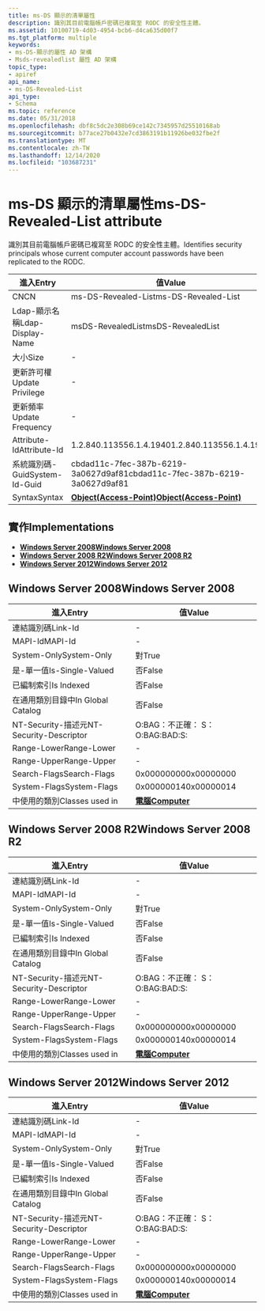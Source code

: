 ```yaml
---
title: ms-DS 顯示的清單屬性
description: 識別其目前電腦帳戶密碼已複寫至 RODC 的安全性主體。
ms.assetid: 10100719-4d03-4954-bcb6-d4ca635d00f7
ms.tgt_platform: multiple
keywords:
- ms-DS-顯示的屬性 AD 架構
- Msds-revealedlist 屬性 AD 架構
topic_type:
- apiref
api_name:
- ms-DS-Revealed-List
api_type:
- Schema
ms.topic: reference
ms.date: 05/31/2018
ms.openlocfilehash: dbf8c5dc2e308b69ce142c7345957d25510168ab
ms.sourcegitcommit: b77ace27b0432e7cd3863191b11926be032fbe2f
ms.translationtype: MT
ms.contentlocale: zh-TW
ms.lasthandoff: 12/14/2020
ms.locfileid: "103687231"
---
```

# <a name="ms-ds-revealed-list-attribute"></a><span data-ttu-id="de808-105">ms-DS 顯示的清單屬性</span><span class="sxs-lookup"><span data-stu-id="de808-105">ms-DS-Revealed-List attribute</span></span>

<span data-ttu-id="de808-106">識別其目前電腦帳戶密碼已複寫至 RODC 的安全性主體。</span><span class="sxs-lookup"><span data-stu-id="de808-106">Identifies security principals whose current computer account passwords have been replicated to the RODC.</span></span>



| <span data-ttu-id="de808-107">進入</span><span class="sxs-lookup"><span data-stu-id="de808-107">Entry</span></span> | <span data-ttu-id="de808-108">值</span><span class="sxs-lookup"><span data-stu-id="de808-108">Value</span></span> |
|-------------------|-------------------------------------------------------|
| <span data-ttu-id="de808-109">CN</span><span class="sxs-lookup"><span data-stu-id="de808-109">CN</span></span>                | <span data-ttu-id="de808-110">ms-DS-Revealed-List</span><span class="sxs-lookup"><span data-stu-id="de808-110">ms-DS-Revealed-List</span></span>                                   |
| <span data-ttu-id="de808-111">Ldap-顯示名稱</span><span class="sxs-lookup"><span data-stu-id="de808-111">Ldap-Display-Name</span></span> | <span data-ttu-id="de808-112">msDS-RevealedList</span><span class="sxs-lookup"><span data-stu-id="de808-112">msDS-RevealedList</span></span>                                     |
| <span data-ttu-id="de808-113">大小</span><span class="sxs-lookup"><span data-stu-id="de808-113">Size</span></span>              | \-                                                    |
| <span data-ttu-id="de808-114">更新許可權</span><span class="sxs-lookup"><span data-stu-id="de808-114">Update Privilege</span></span>  | \-                                                    |
| <span data-ttu-id="de808-115">更新頻率</span><span class="sxs-lookup"><span data-stu-id="de808-115">Update Frequency</span></span>  | \-                                                    |
| <span data-ttu-id="de808-116">Attribute-Id</span><span class="sxs-lookup"><span data-stu-id="de808-116">Attribute-Id</span></span>      | <span data-ttu-id="de808-117">1.2.840.113556.1.4.1940</span><span class="sxs-lookup"><span data-stu-id="de808-117">1.2.840.113556.1.4.1940</span></span>                               |
| <span data-ttu-id="de808-118">系統識別碼-Guid</span><span class="sxs-lookup"><span data-stu-id="de808-118">System-Id-Guid</span></span>    | <span data-ttu-id="de808-119">cbdad11c-7fec-387b-6219-3a0627d9af81</span><span class="sxs-lookup"><span data-stu-id="de808-119">cbdad11c-7fec-387b-6219-3a0627d9af81</span></span>                  |
| <span data-ttu-id="de808-120">Syntax</span><span class="sxs-lookup"><span data-stu-id="de808-120">Syntax</span></span>            | [<span data-ttu-id="de808-121">**Object(Access-Point)**</span><span class="sxs-lookup"><span data-stu-id="de808-121">**Object(Access-Point)**</span></span>](s-object-access-point.md) |



## <a name="implementations"></a><span data-ttu-id="de808-122">實作</span><span class="sxs-lookup"><span data-stu-id="de808-122">Implementations</span></span>

-   [<span data-ttu-id="de808-123">**Windows Server 2008**</span><span class="sxs-lookup"><span data-stu-id="de808-123">**Windows Server 2008**</span></span>](#windows-server-2008)
-   [<span data-ttu-id="de808-124">**Windows Server 2008 R2**</span><span class="sxs-lookup"><span data-stu-id="de808-124">**Windows Server 2008 R2**</span></span>](#windows-server-2008-r2)
-   [<span data-ttu-id="de808-125">**Windows Server 2012**</span><span class="sxs-lookup"><span data-stu-id="de808-125">**Windows Server 2012**</span></span>](#windows-server-2012)

## <a name="windows-server-2008"></a><span data-ttu-id="de808-126">Windows Server 2008</span><span class="sxs-lookup"><span data-stu-id="de808-126">Windows Server 2008</span></span>



| <span data-ttu-id="de808-127">進入</span><span class="sxs-lookup"><span data-stu-id="de808-127">Entry</span></span> | <span data-ttu-id="de808-128">值</span><span class="sxs-lookup"><span data-stu-id="de808-128">Value</span></span> |
|------------------------|-------------------------------------------|
| <span data-ttu-id="de808-129">連結識別碼</span><span class="sxs-lookup"><span data-stu-id="de808-129">Link-Id</span></span>                | \-                                        |
| <span data-ttu-id="de808-130">MAPI-Id</span><span class="sxs-lookup"><span data-stu-id="de808-130">MAPI-Id</span></span>                | \-                                        |
| <span data-ttu-id="de808-131">System-Only</span><span class="sxs-lookup"><span data-stu-id="de808-131">System-Only</span></span>            | <span data-ttu-id="de808-132">對</span><span class="sxs-lookup"><span data-stu-id="de808-132">True</span></span>                                      |
| <span data-ttu-id="de808-133">是-單一值</span><span class="sxs-lookup"><span data-stu-id="de808-133">Is-Single-Valued</span></span>       | <span data-ttu-id="de808-134">否</span><span class="sxs-lookup"><span data-stu-id="de808-134">False</span></span>                                     |
| <span data-ttu-id="de808-135">已編制索引</span><span class="sxs-lookup"><span data-stu-id="de808-135">Is Indexed</span></span>             | <span data-ttu-id="de808-136">否</span><span class="sxs-lookup"><span data-stu-id="de808-136">False</span></span>                                     |
| <span data-ttu-id="de808-137">在通用類別目錄中</span><span class="sxs-lookup"><span data-stu-id="de808-137">In Global Catalog</span></span>      | <span data-ttu-id="de808-138">否</span><span class="sxs-lookup"><span data-stu-id="de808-138">False</span></span>                                     |
| <span data-ttu-id="de808-139">NT-Security-描述元</span><span class="sxs-lookup"><span data-stu-id="de808-139">NT-Security-Descriptor</span></span> | <span data-ttu-id="de808-140">O:BAG：不正確： S：</span><span class="sxs-lookup"><span data-stu-id="de808-140">O:BAG:BAD:S:</span></span>                              |
| <span data-ttu-id="de808-141">Range-Lower</span><span class="sxs-lookup"><span data-stu-id="de808-141">Range-Lower</span></span>            | \-                                        |
| <span data-ttu-id="de808-142">Range-Upper</span><span class="sxs-lookup"><span data-stu-id="de808-142">Range-Upper</span></span>            | \-                                        |
| <span data-ttu-id="de808-143">Search-Flags</span><span class="sxs-lookup"><span data-stu-id="de808-143">Search-Flags</span></span>           | <span data-ttu-id="de808-144">0x00000000</span><span class="sxs-lookup"><span data-stu-id="de808-144">0x00000000</span></span>                                |
| <span data-ttu-id="de808-145">System-Flags</span><span class="sxs-lookup"><span data-stu-id="de808-145">System-Flags</span></span>           | <span data-ttu-id="de808-146">0x00000014</span><span class="sxs-lookup"><span data-stu-id="de808-146">0x00000014</span></span>                                |
| <span data-ttu-id="de808-147">中使用的類別</span><span class="sxs-lookup"><span data-stu-id="de808-147">Classes used in</span></span>        | [<span data-ttu-id="de808-148">**電腦**</span><span class="sxs-lookup"><span data-stu-id="de808-148">**Computer**</span></span>](c-computer.md)<br/> |



## <a name="windows-server-2008-r2"></a><span data-ttu-id="de808-149">Windows Server 2008 R2</span><span class="sxs-lookup"><span data-stu-id="de808-149">Windows Server 2008 R2</span></span>



| <span data-ttu-id="de808-150">進入</span><span class="sxs-lookup"><span data-stu-id="de808-150">Entry</span></span> | <span data-ttu-id="de808-151">值</span><span class="sxs-lookup"><span data-stu-id="de808-151">Value</span></span> |
|------------------------|-------------------------------------------|
| <span data-ttu-id="de808-152">連結識別碼</span><span class="sxs-lookup"><span data-stu-id="de808-152">Link-Id</span></span>                | \-                                        |
| <span data-ttu-id="de808-153">MAPI-Id</span><span class="sxs-lookup"><span data-stu-id="de808-153">MAPI-Id</span></span>                | \-                                        |
| <span data-ttu-id="de808-154">System-Only</span><span class="sxs-lookup"><span data-stu-id="de808-154">System-Only</span></span>            | <span data-ttu-id="de808-155">對</span><span class="sxs-lookup"><span data-stu-id="de808-155">True</span></span>                                      |
| <span data-ttu-id="de808-156">是-單一值</span><span class="sxs-lookup"><span data-stu-id="de808-156">Is-Single-Valued</span></span>       | <span data-ttu-id="de808-157">否</span><span class="sxs-lookup"><span data-stu-id="de808-157">False</span></span>                                     |
| <span data-ttu-id="de808-158">已編制索引</span><span class="sxs-lookup"><span data-stu-id="de808-158">Is Indexed</span></span>             | <span data-ttu-id="de808-159">否</span><span class="sxs-lookup"><span data-stu-id="de808-159">False</span></span>                                     |
| <span data-ttu-id="de808-160">在通用類別目錄中</span><span class="sxs-lookup"><span data-stu-id="de808-160">In Global Catalog</span></span>      | <span data-ttu-id="de808-161">否</span><span class="sxs-lookup"><span data-stu-id="de808-161">False</span></span>                                     |
| <span data-ttu-id="de808-162">NT-Security-描述元</span><span class="sxs-lookup"><span data-stu-id="de808-162">NT-Security-Descriptor</span></span> | <span data-ttu-id="de808-163">O:BAG：不正確： S：</span><span class="sxs-lookup"><span data-stu-id="de808-163">O:BAG:BAD:S:</span></span>                              |
| <span data-ttu-id="de808-164">Range-Lower</span><span class="sxs-lookup"><span data-stu-id="de808-164">Range-Lower</span></span>            | \-                                        |
| <span data-ttu-id="de808-165">Range-Upper</span><span class="sxs-lookup"><span data-stu-id="de808-165">Range-Upper</span></span>            | \-                                        |
| <span data-ttu-id="de808-166">Search-Flags</span><span class="sxs-lookup"><span data-stu-id="de808-166">Search-Flags</span></span>           | <span data-ttu-id="de808-167">0x00000000</span><span class="sxs-lookup"><span data-stu-id="de808-167">0x00000000</span></span>                                |
| <span data-ttu-id="de808-168">System-Flags</span><span class="sxs-lookup"><span data-stu-id="de808-168">System-Flags</span></span>           | <span data-ttu-id="de808-169">0x00000014</span><span class="sxs-lookup"><span data-stu-id="de808-169">0x00000014</span></span>                                |
| <span data-ttu-id="de808-170">中使用的類別</span><span class="sxs-lookup"><span data-stu-id="de808-170">Classes used in</span></span>        | [<span data-ttu-id="de808-171">**電腦**</span><span class="sxs-lookup"><span data-stu-id="de808-171">**Computer**</span></span>](c-computer.md)<br/> |



## <a name="windows-server-2012"></a><span data-ttu-id="de808-172">Windows Server 2012</span><span class="sxs-lookup"><span data-stu-id="de808-172">Windows Server 2012</span></span>



| <span data-ttu-id="de808-173">進入</span><span class="sxs-lookup"><span data-stu-id="de808-173">Entry</span></span> | <span data-ttu-id="de808-174">值</span><span class="sxs-lookup"><span data-stu-id="de808-174">Value</span></span> |
|------------------------|-------------------------------------------|
| <span data-ttu-id="de808-175">連結識別碼</span><span class="sxs-lookup"><span data-stu-id="de808-175">Link-Id</span></span>                | \-                                        |
| <span data-ttu-id="de808-176">MAPI-Id</span><span class="sxs-lookup"><span data-stu-id="de808-176">MAPI-Id</span></span>                | \-                                        |
| <span data-ttu-id="de808-177">System-Only</span><span class="sxs-lookup"><span data-stu-id="de808-177">System-Only</span></span>            | <span data-ttu-id="de808-178">對</span><span class="sxs-lookup"><span data-stu-id="de808-178">True</span></span>                                      |
| <span data-ttu-id="de808-179">是-單一值</span><span class="sxs-lookup"><span data-stu-id="de808-179">Is-Single-Valued</span></span>       | <span data-ttu-id="de808-180">否</span><span class="sxs-lookup"><span data-stu-id="de808-180">False</span></span>                                     |
| <span data-ttu-id="de808-181">已編制索引</span><span class="sxs-lookup"><span data-stu-id="de808-181">Is Indexed</span></span>             | <span data-ttu-id="de808-182">否</span><span class="sxs-lookup"><span data-stu-id="de808-182">False</span></span>                                     |
| <span data-ttu-id="de808-183">在通用類別目錄中</span><span class="sxs-lookup"><span data-stu-id="de808-183">In Global Catalog</span></span>      | <span data-ttu-id="de808-184">否</span><span class="sxs-lookup"><span data-stu-id="de808-184">False</span></span>                                     |
| <span data-ttu-id="de808-185">NT-Security-描述元</span><span class="sxs-lookup"><span data-stu-id="de808-185">NT-Security-Descriptor</span></span> | <span data-ttu-id="de808-186">O:BAG：不正確： S：</span><span class="sxs-lookup"><span data-stu-id="de808-186">O:BAG:BAD:S:</span></span>                              |
| <span data-ttu-id="de808-187">Range-Lower</span><span class="sxs-lookup"><span data-stu-id="de808-187">Range-Lower</span></span>            | \-                                        |
| <span data-ttu-id="de808-188">Range-Upper</span><span class="sxs-lookup"><span data-stu-id="de808-188">Range-Upper</span></span>            | \-                                        |
| <span data-ttu-id="de808-189">Search-Flags</span><span class="sxs-lookup"><span data-stu-id="de808-189">Search-Flags</span></span>           | <span data-ttu-id="de808-190">0x00000000</span><span class="sxs-lookup"><span data-stu-id="de808-190">0x00000000</span></span>                                |
| <span data-ttu-id="de808-191">System-Flags</span><span class="sxs-lookup"><span data-stu-id="de808-191">System-Flags</span></span>           | <span data-ttu-id="de808-192">0x00000014</span><span class="sxs-lookup"><span data-stu-id="de808-192">0x00000014</span></span>                                |
| <span data-ttu-id="de808-193">中使用的類別</span><span class="sxs-lookup"><span data-stu-id="de808-193">Classes used in</span></span>        | [<span data-ttu-id="de808-194">**電腦**</span><span class="sxs-lookup"><span data-stu-id="de808-194">**Computer**</span></span>](c-computer.md)<br/> |



 

 





